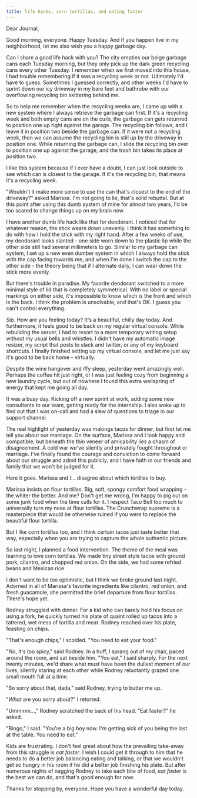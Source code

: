 ```yaml
---
title: life hacks, corn tortillas, and eating faster
---
```


Dear Journal,

Good morning, everyone.  Happy Tuesday.  And if you happen live in my
neighborhood, let me also wish you a happy garbage day.

Can I share a good life hack with you?  The city empties our beige
garbage cans each Tuesday morning, but they only pick up the dark
green recycling cans every other Tuesday.  I remember when we first
moved into this house, I had trouble remembering if it was a recycling
week or not.  Ultimately I'd have to guess.  Sometimes I guessed
correctly, and other weeks I'd have to sprint down our icy driveway in
my bare feet and bathrobe with our overflowing recycling bin
skittering behind me.

So to help me remember when the recycling weeks are, I came up with a
new system where I always retrieve the garbage can first.  If it's a
recycling week and both empty cans are on the curb, the garbage can
gets returned to position one up right against the garage.  The
recycling bin follows, and I leave it in position two beside the
garbage can.  If it were not a recycling week, then we can assume the
recycling bin is still up by the driveway in position one.  While
returning the garbage can, I slide the recycling bin over to position
one up against the garage, and the trash bin takes its place at
position two.

I like this system because if I ever have a doubt, I can just look
outside to see which can is closest to the garage.  If it's the
recycling bin, that means it's a recycling week.

"Wouldn't it make more sense to use the can that's closest to the end
of the driveway?" asked Marissa.  I'm not going to lie, that's solid
rebuttal.  But at this point after using this dumb system of mine for
almost two years, I'd be too scared to change things up on my brain
now.

I have another dumb life hack like that for deodorant.  I noticed that
for whatever reason, the stick wears down unevenly.  I think it has
something to do with how I hold the stick with my right hand.  After a
few weeks of use, my deodorant looks slanted - one side worn down to
the plastic lip while the other side still had several millimeters to
go.  Similar to my garbage can system, I set up a new even dumber
system in which I always hold the stick with the cap facing towards
me, and when I'm done I switch the cap to the other side - the theory
being that if I alternate daily, I can wear down the stick more
evenly.

But there's trouble in paradise.  My favorite deodorant switched to a
more minimal style of lid that is completely symmetrical.  With no
label or special markings on either side, it's impossible to know
which is the front and which is the back.  I think the problem is
unsolvable, and that's OK.  I guess you can't control everything.

_Sip_.  How are you feeling today?  It's a beautiful, chilly day
today.  And furthermore, it feels good to be back on my regular
virtual console.  While rebuilding the server, I had to resort to a
more temporary writing setup without my usual bells and whistles.  I
didn't have my automatic image resizer, my script that posts to slack
and twitter, or any of my keyboard shortcuts.  I finally finished
setting up my virtual console, and let me just say it's good to be
back home - virtually.

Despite the wine hangover and iffy sleep, yesterday went amazingly
well.  Perhaps the coffee hit just right, or I was just feeling cozy
from beginning a new laundry cycle, but out of nowhere I found this
extra wellspring of energy that kept me going all day.

It was a busy day.  Kicking off a new sprint at work, adding some new
consultants to our team, getting ready for the internship.  I also
woke up to find out that I was on-call and had a slew of questions to
triage in our support channel.

The real highlight of yesterday was makings tacos for dinner, but
first let me tell you about our marriage.  On the surface, Marissa and
I look happy and compatible, but beneath the thin veneer of
amicability lies a chasm of disagreement.  A cold war we've silently
and privately fought throughout or marriage.  I've finally found the
courage and conviction to come forward about our struggle and admit
this publicly, and I have faith in our friends and family that we
won't be judged for it.

Here it goes.  Marissa and I... disagree about which tortillas to buy.

Marissa insists on flour tortillas.  Big, soft, spongy comfort food
wrapping - the whiter the better.  And me?  Don't get me wrong, I'm
happy to pig out on some junk food when the time calls for it.  I
respect Taco Bell too much to universally turn my nose at flour
tortillas.  The Crunchwrap supreme is a masterpiece that would be
otherwise ruined if you were to replace the beautiful flour tortilla.

But I like corn tortillas too, and I think certain tacos just taste
better that way, especially when you are trying to capture the whole
authentic picture.

So last night, I planned a food intervention.  The theme of the meal
was learning to love corn tortillas.  We made tiny street style tacos
with ground pork, cilantro, and chopped red onion.  On the side, we
had some refried beans and Mexican rice.

I don't want to be too optimistic, but I think we broke ground last
night.  Adorned in all of Marissa's favorite ingredients like
cilantro, red onion, and fresh guacamole, she permitted the brief
departure from flour tortillas.  There's hope yet.

Rodney struggled with dinner.  For a kid who can barely hold his focus
on using a fork, he quickly turned his plate of quaint rolled up tacos
into a tattered, wet mess of tortilla and meat.  Rodney reached over
his plate, feasting on chips.

"That's enough chips," I scolded.  "You need to eat your food."

"No, it's too spicy," said Rodney.  In a huff, I sprang out of my
chair, paced around the room, and sat beside him.  "You eat," I said
sharply.  For the next twenty minutes, we'd share what must have been
the dullest moment of our lives, silently staring at each other while
Rodney reluctantly grazed one small mouth full at a time.

"So sorry about that, dada," said Rodney, trying to butter me up.

"_What_ are you sorry about?" I retorted.

"Ummmm...," Rodney scratched the back of his head.  "Eat faster?" he
asked.

"Bingo," I said.  "You're a big boy now.  I'm getting sick of you
being the last at the table.  You need to eat."

Kids are frustrating.  I don't feel great about how the prevailing
take-away from this struggle is _eat faster_.  I wish I could get it
through to him that he needs to do a better job balancing eating and
talking, or that we wouldn't get so hungry in his room if he did a
better job finishing his plate.  But after numerous nights of nagging
Rodney to take each bite of food, _eat faster_ is the best we can do,
and that's good enough for now.

Thanks for stopping by, everyone.  Hope you have a wonderful day
today.
